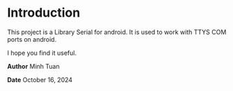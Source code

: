 # Introduction
This project is a Library Serial for android. It is used to work with TTYS COM ports on android.  

I hope you find it useful.

**Author** Minh Tuan

**Date** October 16, 2024
